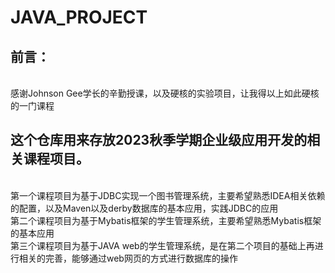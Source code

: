 # JAVA_PROJECT
<h2>前言：</h2>
<br>感谢Johnson Gee学长的辛勤授课，以及硬核的实验项目，让我得以上如此硬核的一门课程 
<h2>这个仓库用来存放2023秋季学期企业级应用开发的相关课程项目。</h2>
<br>第一个课程项目为基于JDBC实现一个图书管理系统，主要希望熟悉IDEA相关依赖的配置，以及Maven以及derby数据库的基本应用，实践JDBC的应用
<br>第二个课程项目为基于Mybatis框架的学生管理系统，主要希望熟悉Mybatis框架的基本应用
<br>第三个课程项目为基于JAVA web的学生管理系统，是在第二个项目的基础上再进行相关的完善，能够通过web网页的方式进行数据库的操作
